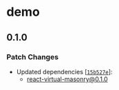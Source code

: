# demo

## 0.1.0

### Patch Changes

- Updated dependencies [[`15b527e`](https://github.com/2wheeh/react-virtual-masonry/commit/15b527eb097b11e4e2e694c29bb29ed317cef804)]:
  - react-virtual-masonry@0.1.0
